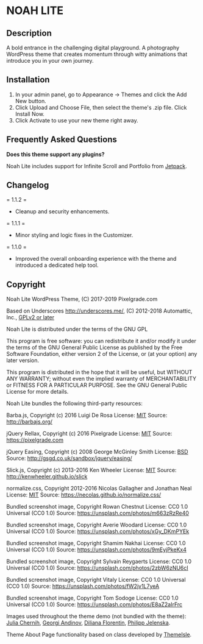 # NOAH LITE

## Description

A bold entrance in the challenging digital playground. A photography WordPress theme that creates momentum through witty animations that introduce you in your own journey.

## Installation

1. In your admin panel, go to Appearance -> Themes and click the Add New button.
2. Click Upload and Choose File, then select the theme's .zip file. Click Install Now.
3. Click Activate to use your new theme right away.

## Frequently Asked Questions

**Does this theme support any plugins?**

Noah Lite includes support for Infinite Scroll and Portfolio from [Jetpack](https://refer.wordpress.com/r/280/jetpack/).

## Changelog

= 1.1.2 =
* Cleanup and security enhancements.

= 1.1.1 =
* Minor styling and logic fixes in the Customizer.

= 1.1.0 =
* Improved the overall onboarding experience with the theme and introduced a dedicated help tool.

## Copyright

Noah Lite WordPress Theme, (C) 2017-2019 Pixelgrade.com

Based on Underscores http://underscores.me/, (C) 2012-2018 Automattic, Inc., [GPLv2 or later](https://www.gnu.org/licenses/gpl-2.0.html)

Noah Lite is distributed under the terms of the GNU GPL

This program is free software: you can redistribute it and/or modify
it under the terms of the GNU General Public License as published by
the Free Software Foundation, either version 2 of the License, or
(at your option) any later version.

This program is distributed in the hope that it will be useful,
but WITHOUT ANY WARRANTY; without even the implied warranty of
MERCHANTABILITY or FITNESS FOR A PARTICULAR PURPOSE. See the
GNU General Public License for more details.

Noah Lite bundles the following third-party resources:

Barba.js, Copyright (c) 2016 Luigi De Rosa
License: [MIT](http://opensource.org/licenses/MIT)
Source: http://barbajs.org/

jQuery Rellax, Copyright (c) 2016 Pixelgrade
License: [MIT](http://opensource.org/licenses/MIT)
Source: https://pixelgrade.com

jQuery Easing, Copyright (c) 2008 George McGinley Smith
License: [BSD](https://raw.github.com/gdsmith/jquery-easing/master/LICENSE)
Source: http://gsgd.co.uk/sandbox/jquery/easing/

Slick.js, Copyright (c) 2013-2016 Ken Wheeler
License: [MIT](http://opensource.org/licenses/MIT)
Source: http://kenwheeler.github.io/slick

normalize.css, Copyright 2012-2016 Nicolas Gallagher and Jonathan Neal
License: [MIT](http://opensource.org/licenses/MIT)
Source: https://necolas.github.io/normalize.css/

Bundled screenshot image, Copyright Rowan Chestnut
License: CC0 1.0 Universal (CC0 1.0)
Source: https://unsplash.com/photos/m663zRzRe40

Bundled screenshot image, Copyright Averie Woodard
License: CC0 1.0 Universal (CC0 1.0)
Source: https://unsplash.com/photos/xGy_DKmPYEk

Bundled screenshot image, Copyright Shamim Nakhai
License: CC0 1.0 Universal (CC0 1.0)
Source: https://unsplash.com/photos/9mEyjPkeKx4

Bundled screenshot image, Copyright Sylvain Reygaerts
License: CC0 1.0 Universal (CC0 1.0)
Source: https://unsplash.com/photos/2zbW6zNU6cI

Bundled screenshot image, Copyright Vitaly
License: CC0 1.0 Universal (CC0 1.0)
Source: https://unsplash.com/photos/fW2jv1L7yeA

Bundled screenshot image, Copyright Tom Sodoge
License: CC0 1.0 Universal (CC0 1.0)
Source: https://unsplash.com/photos/E8aZ2aIrFrc

Images used throughout the theme demo (not bundled with the theme): [Julia Chernih](https://www.behance.net/JuliaChe), [Georgi Andinov](http://www.andinov.com/), [Diliana Florentin](https://www.behance.net/dilianaflorentin), [Philipp Jelenska](http://philippjelenska.com/).

Theme About Page functionality based on class developed by [ThemeIsle](https://themeisle.com/).
